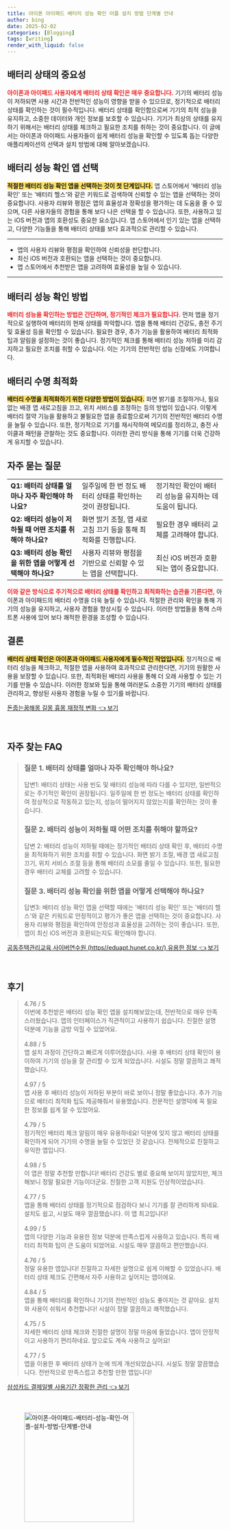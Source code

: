 ```yaml
---
title: 아이폰 아이패드 배터리 성능 확인 어플 설치 방법 단계별 안내
author: bing
date: 2025-02-02
categories: [Blogging]
tags: [writing]
render_with_liquid: false
---
```



<h2 id='배터리 상태의 중요성'>배터리 상태의 중요성</h2>

<p><b><span style="color: #ee2323;">아이폰과 아이패드 사용자에게 배터리 상태 확인은 매우 중요합니다.</span></b> 기기의 배터리 성능이 저하되면 사용 시간과 전반적인 성능이 영향을 받을 수 있으므로, 정기적으로 배터리 상태를 확인하는 것이 필수적입니다. 배터리 상태를 확인함으로써 기기의 최적 성능을 유지하고, 소중한 데이터와 개인 정보를 보호할 수 있습니다. 기기가 최상의 상태를 유지하기 위해서는 배터리 상태를 체크하고 필요한 조치를 취하는 것이 중요합니다. 이 글에서는 아이폰과 아이패드 사용자들이 쉽게 배터리 성능을 확인할 수 있도록 돕는 다양한 애플리케이션의 선택과 설치 방법에 대해 알아보겠습니다.</p>

<h2 id='배터리 성능 확인 앱 선택'>배터리 성능 확인 앱 선택</h2>

<p><b><span style="background-color: #ffe066;">적절한 배터리 성능 확인 앱을 선택하는 것이 첫 단계입니다.</span></b> 앱 스토어에서 '배터리 성능 확인' 또는 '배터리 헬스'와 같은 키워드로 검색하여 신뢰할 수 있는 앱을 선택하는 것이 중요합니다. 사용자 리뷰와 평점은 앱의 효율성과 정확성을 평가하는 데 도움을 줄 수 있으며, 다른 사용자들의 경험을 통해 보다 나은 선택을 할 수 있습니다. 또한, 사용하고 있는 iOS 버전과 앱의 호환성도 중요한 요소입니다. 앱 스토어에서 인기 있는 앱을 선택하고, 다양한 기능들을 통해 배터리 상태를 보다 효과적으로 관리할 수 있습니다.</p>

<hr />

<ul>
    <li>앱의 사용자 리뷰와 평점을 확인하여 신뢰성을 판단합니다.</li>
    <li>최신 iOS 버전과 호환되는 앱을 선택하는 것이 중요합니다.</li>
    <li>앱 스토어에서 추천받은 앱을 고려하여 효율성을 높일 수 있습니다.</li>
</ul>

<hr />

<h2 id='배터리 성능 확인 방법'>배터리 성능 확인 방법</h2>

<p><b><span style="color: #ee2323;">배터리 성능을 확인하는 방법은 간단하며, 정기적인 체크가 필요합니다.</span></b> 먼저 앱을 정기적으로 실행하여 배터리의 현재 상태를 파악합니다. 앱을 통해 배터리 건강도, 충전 주기 및 효율성 등을 확인할 수 있습니다. 필요한 경우, 추가 기능을 활용하여 배터리 최적화 팁과 알림을 설정하는 것이 좋습니다. 정기적인 체크를 통해 배터리 성능 저하를 미리 감지하고 필요한 조치를 취할 수 있습니다. 이는 기기의 전반적인 성능 신장에도 기여합니다.</p>

<h2 id='배터리 수명 최적화'>배터리 수명 최적화</h2>

<p><b><span style="background-color: #ffe066;">배터리 수명을 최적화하기 위한 다양한 방법이 있습니다.</span></b> 화면 밝기를 조절하거나, 필요 없는 배경 앱 새로고침을 끄고, 위치 서비스를 조정하는 등의 방법이 있습니다. 이렇게 배터리 절약 기능을 활용하고 불필요한 앱을 종료함으로써 기기의 전반적인 배터리 수명을 늘릴 수 있습니다. 또한, 정기적으로 기기를 재시작하여 메모리를 정리하고, 충전 사이클과 패턴을 관찰하는 것도 중요합니다. 이러한 관리 방식을 통해 기기를 더욱 건강하게 유지할 수 있습니다.</p>

<h2 id='자주 묻는 질문'>자주 묻는 질문</h2>

<table>
    <tr>
        <td><b>Q1: 배터리 상태를 얼마나 자주 확인해야 하나요?</b></td>
        <td>일주일에 한 번 정도 배터리 상태를 확인하는 것이 권장됩니다.</td>
        <td>정기적인 확인이 배터리 성능을 유지하는 데 도움이 됩니다.</td>
    </tr>
    <tr>
        <td><b>Q2: 배터리 성능이 저하될 때 어떤 조치를 취해야 하나요?</b></td>
        <td>화면 밝기 조절, 앱 새로고침 끄기 등을 통해 최적화를 진행합니다.</td>
        <td>필요한 경우 배터리 교체를 고려해야 합니다.</td>
    </tr>
    <tr>
        <td><b>Q3: 배터리 성능 확인을 위한 앱을 어떻게 선택해야 하나요?</b></td>
        <td>사용자 리뷰와 평점을 기반으로 신뢰할 수 있는 앱을 선택합니다.</td>
        <td>최신 iOS 버전과 호환되는 앱이 중요합니다.</td>
    </tr>
</table>

<p><b><span style="color: #ee2323;">이와 같은 방식으로 주기적으로 배터리 상태를 확인하고 최적화하는 습관을 기른다면,</span></b> 아이폰과 아이패드의 배터리 수명을 더욱 늘릴 수 있습니다. 적절한 관리와 확인을 통해 기기의 성능을 유지하고, 사용자 경험을 향상시킬 수 있습니다. 이러한 방법들을 통해 스마트폰 사용에 있어 보다 쾌적한 환경을 조성할 수 있습니다.</p>

<h2 id='결론'>결론</h2>

<p><b><span style="background-color: #ffe066;">배터리 상태 확인은 아이폰과 아이패드 사용자에게 필수적인 작업입니다.</span></b> 정기적으로 배터리 성능을 체크하고, 적절한 앱을 사용하여 효과적으로 관리한다면, 기기의 원활한 사용을 보장할 수 있습니다. 또한, 최적화된 배터리 사용을 통해 더 오래 사용할 수 있는 기기를 만들 수 있습니다. 이러한 정보와 팁을 통해 여러분도 소중한 기기의 배터리 상태를 관리하고, 향상된 사용자 경험을 누릴 수 있기를 바랍니다.</p>


<p><a class="click-button" title="돈줍는꿈해몽 길몽 흉몽 재정적 변화" href="https://24nara.github.io/posts/%EB%8F%88%EC%A4%8D%EB%8A%94%EA%BF%88%ED%95%B4%EB%AA%BD-%EA%B8%B8%EB%AA%BD-%ED%9D%89%EB%AA%BD-%EC%9E%AC%EC%A0%95%EC%A0%81-%EB%B3%80%ED%99%94/" rel="dofollow">돈줍는꿈해몽 길몽 흉몽 재정적 변화 👈 보기</a></p><br>
<h2 id='자주_찾는_FAQ'>자주 찾는 FAQ</h2>
<div itemscope="" itemtype="https://schema.org/FAQPage"> 
<blockquote> 
<div itemscope="" itemprop="mainEntity" itemtype="https://schema.org/Question"> 
<h3 itemprop="name">질문 1. 배터리 상태를 얼마나 자주 확인해야 하나요?</h3> 
<div itemscope="" itemprop="acceptedAnswer" itemtype="https://schema.org/Answer"> 
<span itemprop="text"> 
<p>답변1: 배터리 상태는 사용 빈도 및 배터리 성능에 따라 다를 수 있지만, 일반적으로는 주기적인 확인이 권장됩니다. 일주일에 한 번 정도는 배터리 상태를 확인하여 정상적으로 작동하고 있는지, 성능이 떨어지지 않았는지를 확인하는 것이 좋습니다.</p> 
</span> 
</div> 
</div> 

<div itemscope="" itemprop="mainEntity" itemtype="https://schema.org/Question"> 
<h3 itemprop="name">질문 2. 배터리 성능이 저하될 때 어떤 조치를 취해야 할까요?</h3> 
<div itemscope="" itemprop="acceptedAnswer" itemtype="https://schema.org/Answer"> 
<span itemprop="text"> 
<p>답변 2: 배터리 성능이 저하될 때에는 정기적인 배터리 상태 확인 후, 배터리 수명을 최적화하기 위한 조치를 취할 수 있습니다. 화면 밝기 조절, 배경 앱 새로고침 끄기, 위치 서비스 조절 등을 통해 배터리 소모를 줄일 수 있습니다. 또한, 필요한 경우 배터리 교체를 고려할 수 있습니다.</p> 
</span> 
</div> 
</div> 

<div itemscope="" itemprop="mainEntity" itemtype="https://schema.org/Question"> 
<h3 itemprop="name">질문 3. 배터리 성능 확인을 위한 앱을 어떻게 선택해야 하나요?</h3> 
<div itemscope="" itemprop="acceptedAnswer" itemtype="https://schema.org/Answer"> 
<span itemprop="text"> 
<p>답변3: 배터리 성능 확인 앱을 선택할 때에는 '배터리 성능 확인' 또는 '배터리 헬스'와 같은 키워드로 안정적이고 평가가 좋은 앱을 선택하는 것이 중요합니다. 사용자 리뷰와 평점을 확인하여 안정성과 효율성을 고려하는 것이 좋습니다. 또한, 앱이 최신 iOS 버전과 호환되는지도 확인해야 합니다.</p> 
</span> 
</div> 
</div> 
</blockquote> 
</div>
<p><a class="click-button" title="공동주택관리교육 사이버연수원 (https//eduapt.hunet.co.kr/) 유용한 정보" href="https://24nara.github.io/posts/%EA%B3%B5%EB%8F%99%EC%A3%BC%ED%83%9D%EA%B4%80%EB%A6%AC%EA%B5%90%EC%9C%A1-%EC%82%AC%EC%9D%B4%EB%B2%84%EC%97%B0%EC%88%98%EC%9B%90-(httpseduapt.hunet.co.kr)-%EC%9C%A0%EC%9A%A9%ED%95%9C-%EC%A0%95%EB%B3%B4/" rel="dofollow">공동주택관리교육 사이버연수원 (https//eduapt.hunet.co.kr/) 유용한 정보 👈 보기</a></p><br>
<h2 id='후기'>후기</h2>
<div itemscope itemtype="https://schema.org/Product">
  <blockquote>
  <div itemprop="review" itemscope itemtype="https://schema.org/Review">
      <div itemprop="reviewRating" itemscope itemtype="https://schema.org/Rating"> <span itemprop="ratingValue">4.76</span> / <span itemprop="bestRating">5</span> </div>
      <span itemprop="reviewBody">이번에 추천받은 배터리 성능 확인 앱을 설치해보았는데, 전반적으로 매우 만족스러웠습니다. 앱의 인터페이스가 직관적이고 사용하기 쉽습니다. 친절한 설명 덕분에 기능을 금방 익힐 수 있었어요.</span>
  </div>
  <br>
  <div itemprop="review" itemscope itemtype="https://schema.org/Review">
      <div itemprop="reviewRating" itemscope itemtype="https://schema.org/Rating"> <span itemprop="ratingValue">4.88</span> / <span itemprop="bestRating">5</span> </div>
      <span itemprop="reviewBody">앱 설치 과정이 간단하고 빠르게 이루어졌습니다. 사용 후 배터리 상태 확인이 용이하여 기기의 성능을 잘 관리할 수 있게 되었습니다. 시설도 정말 깔끔하고 쾌적했습니다.</span>
  </div>
  <br>
  <div itemprop="review" itemscope itemtype="https://schema.org/Review">
      <div itemprop="reviewRating" itemscope itemtype="https://schema.org/Rating"> <span itemprop="ratingValue">4.97</span> / <span itemprop="bestRating">5</span> </div>
      <span itemprop="reviewBody">앱 사용 후 배터리 성능이 저하된 부분이 바로 보이니 정말 좋았습니다. 추가 기능으로 배터리 최적화 팁도 제공해줘서 유용했습니다. 전문적인 설명덕에 꼭 필요한 정보를 쉽게 알 수 있었어요.</span>
  </div>
  <br>
  <div itemprop="review" itemscope itemtype="https://schema.org/Review">
      <div itemprop="reviewRating" itemscope itemtype="https://schema.org/Rating"> <span itemprop="ratingValue">4.79</span> / <span itemprop="bestRating">5</span> </div>
      <span itemprop="reviewBody">정기적인 배터리 체크 알림이 매우 유용하네요! 덕분에 잊지 않고 배터리 상태를 확인하게 되어 기기의 수명을 늘릴 수 있었던 것 같습니다. 전체적으로 친절하고 유익한 앱입니다.</span>
  </div>
  <br>
  <div itemprop="review" itemscope itemtype="https://schema.org/Review">
      <div itemprop="reviewRating" itemscope itemtype="https://schema.org/Rating"> <span itemprop="ratingValue">4.98</span> / <span itemprop="bestRating">5</span> </div>
      <span itemprop="reviewBody">이 앱은 정말 추천할 만합니다! 배터리 건강도 별로 중요해 보이지 않았지만, 체크해보니 정말 필요한 기능이더군요. 친절한 고객 지원도 인상적이었습니다.</span>
  </div>
  <br>
  <div itemprop="review" itemscope itemtype="https://schema.org/Review">
      <div itemprop="reviewRating" itemscope itemtype="https://schema.org/Rating"> <span itemprop="ratingValue">4.77</span> / <span itemprop="bestRating">5</span> </div>
      <span itemprop="reviewBody">앱을 통해 배터리 상태를 정기적으로 점검하다 보니 기기를 잘 관리하게 되네요. 설치도 쉽고, 시설도 매우 깔끔했습니다. 이 앱 최고입니다!</span>
  </div>
  <br>
  <div itemprop="review" itemscope itemtype="https://schema.org/Review">
      <div itemprop="reviewRating" itemscope itemtype="https://schema.org/Rating"> <span itemprop="ratingValue">4.99</span> / <span itemprop="bestRating">5</span> </div>
      <span itemprop="reviewBody">앱의 다양한 기능과 유용한 정보 덕분에 만족스럽게 사용하고 있습니다. 특히 배터리 최적화 팁이 큰 도움이 되었어요. 시설도 매우 깔끔하고 편안했습니다.</span>
  </div>
  <br>
  <div itemprop="review" itemscope itemtype="https://schema.org/Review">
      <div itemprop="reviewRating" itemscope itemtype="https://schema.org/Rating"> <span itemprop="ratingValue">4.76</span> / <span itemprop="bestRating">5</span> </div>
      <span itemprop="reviewBody">정말 유용한 앱입니다! 친절하고 자세한 설명으로 쉽게 이해할 수 있었습니다. 배터리 상태 체크도 간편해서 자주 사용하고 싶어지는 앱이에요.</span>
  </div>
  <br>
  <div itemprop="review" itemscope itemtype="https://schema.org/Review">
      <div itemprop="reviewRating" itemscope itemtype="https://schema.org/Rating"> <span itemprop="ratingValue">4.84</span> / <span itemprop="bestRating">5</span> </div>
      <span itemprop="reviewBody">앱을 통해 배터리를 확인하니 기기의 전반적인 성능도 좋아지는 것 같아요. 설치와 사용이 쉬워서 추천합니다! 시설이 정말 깔끔하고 쾌적했습니다.</span>
  </div>
  <br>
  <div itemprop="review" itemscope itemtype="https://schema.org/Review">
      <div itemprop="reviewRating" itemscope itemtype="https://schema.org/Rating"> <span itemprop="ratingValue">4.75</span> / <span itemprop="bestRating">5</span> </div>
      <span itemprop="reviewBody">자세한 배터리 상태 체크와 친절한 설명이 정말 마음에 들었습니다. 앱이 안정적이고 사용하기 편리하네요. 앞으로도 계속 사용하고 싶어요!</span>
  </div>
  <br>
  <div itemprop="review" itemscope itemtype="https://schema.org/Review">
      <div itemprop="reviewRating" itemscope itemtype="https://schema.org/Rating"> <span itemprop="ratingValue">4.77</span> / <span itemprop="bestRating">5</span> </div>
      <span itemprop="reviewBody">앱을 이용한 후 배터리 상태가 눈에 띄게 개선되었습니다. 시설도 정말 깔끔했습니다. 전반적으로 만족스럽고 추천할 만한 앱입니다!</span>
  </div>
  </blockquote>
</div>
<p><a class="click-button" title="삼성카드 결제일별 사용기간 정확한 관리" href="https://24nara.github.io/posts/%EC%82%BC%EC%84%B1%EC%B9%B4%EB%93%9C-%EA%B2%B0%EC%A0%9C%EC%9D%BC%EB%B3%84-%EC%82%AC%EC%9A%A9%EA%B8%B0%EA%B0%84-%EC%A0%95%ED%99%95%ED%95%9C-%EA%B4%80%EB%A6%AC/" rel="dofollow">삼성카드 결제일별 사용기간 정확한 관리 👈 보기</a></p><br>
<figure class="image"><img src="https://24nara.github.io/assets/img/thumbnail/아이폰-아이패드-배터리-성능-확인-어플-설치-방법-단계별-안내.webp" alt="아이폰-아이패드-배터리-성능-확인-어플-설치-방법-단계별-안내" width="256" height="256"></figure>
